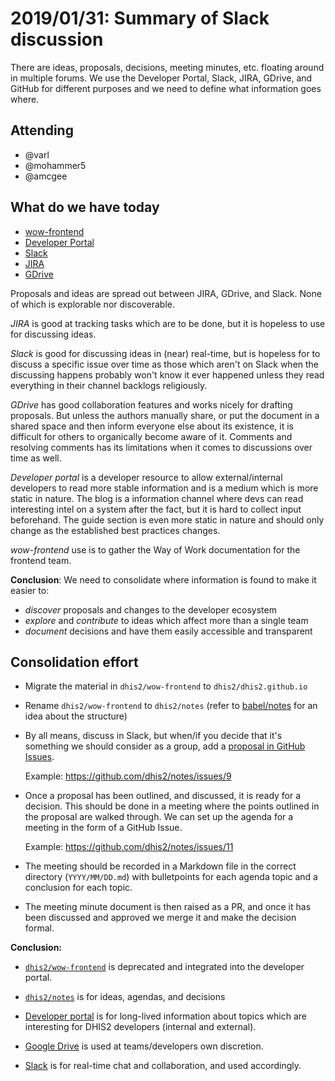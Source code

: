 # 2019/01/31: Summary of Slack discussion

There are ideas, proposals, decisions, meeting minutes, etc. floating
around in multiple forums. We use the Developer Portal, Slack, JIRA,
GDrive, and GitHub for different purposes and we need to define what
information goes where.

## Attending

- @varl
- @mohammer5
- @amcgee

## What do we have today

- [wow-frontend](https://github.com/dhis2/wow-frontend)
- [Developer Portal](https://dhis2.github.io)
- [Slack](https://dhis2.slack.com)
- [JIRA](https://jira.dhis2.org)
- [GDrive](https://drive.google.com)

Proposals and ideas are spread out between JIRA, GDrive, and Slack. None
of which is explorable nor discoverable.

*JIRA* is good at tracking tasks which are to be done, but it is hopeless
to use for discussing ideas.

*Slack* is good for discussing ideas in (near) real-time, but is hopeless
for to discuss a specific issue over time as those which aren't on Slack
when the discussing happens probably won't know it ever happened unless
they read everything in their channel backlogs religiously.

*GDrive* has good collaboration features and works nicely for drafting
proposals. But unless the authors manually share, or put the document in
a shared space and then inform everyone else about its existence, it is
difficult for others to organically become aware of it. Comments and
resolving comments has its limitations when it comes to discussions
over time as well.

*Developer portal* is a developer resource to allow external/internal
developers to read more stable information and is a medium which is more
static in nature. The blog is a information channel where devs can read
interesting intel on a system after the fact, but it is hard to collect
input beforehand. The guide section is even more static in nature and
should only change as the established best practices changes.

*wow-frontend* use is to gather the Way of Work documentation for the
frontend team.

**Conclusion**: We need to consolidate where information is found to
make it easier to:

- _discover_ proposals and changes to the developer ecosystem
- _explore_ and _contribute_ to ideas which affect more than a single
  team
- _document_ decisions and have them easily accessible and transparent

## Consolidation effort

- Migrate the material in `dhis2/wow-frontend` to
  `dhis2/dhis2.github.io`

- Rename `dhis2/wow-frontend` to `dhis2/notes` (refer to
  [babel/notes](https://github.com/babel/notes) for an idea about the
  structure)

- By all means, discuss in Slack, but when/if you decide that it's
  something we should consider as a group, add a [proposal in GitHub
  Issues](https://github.com/dhis2/notes/issues/new).

  Example: https://github.com/dhis2/notes/issues/9

- Once a proposal has been outlined, and discussed, it is ready for a
  decision. This should be done in a meeting where the points outlined
  in the proposal are walked through. We can set up the agenda for a
  meeting in the form of a GitHub Issue.

  Example: https://github.com/dhis2/notes/issues/11

- The meeting should be recorded in a Markdown file in the correct
  directory (`YYYY/MM/DD.md`) with bulletpoints for each agenda topic
  and a conclusion for each topic.

- The meeting minute document is then raised as a PR, and once it has
  been discussed and approved we merge it and make the decision formal.


**Conclusion:**

- [`dhis2/wow-frontend`](https://github.com/dhis2/wow-frontend) is deprecated
  and integrated into the developer portal.

- [`dhis2/notes`](https://github.com/dhis2/notes) is for ideas, agendas, and decisions

- [Developer portal](https://github.com/dhis2/dhis2.github.io) is for
  long-lived information about topics which are interesting for
  DHIS2 developers (internal and external).

- [Google Drive](https://drive.google.com) is used at teams/developers
  own discretion.

- [Slack](https://dhis2.slack.com) is for real-time chat and
  collaboration, and used accordingly.
